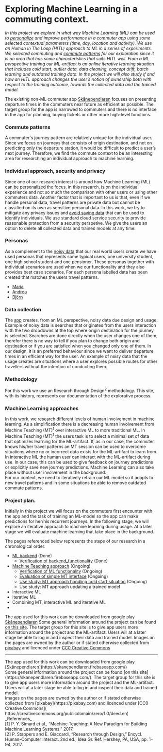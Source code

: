# Exploring Machine Learning in a commuting context.
*In this project we explore in what way Machine Learning (ML) can be used to [personalize](#individual-approach-security-and-privacy) and improve performance in a commuter app using some selected contextual parameters (time, day, location and activity). We use an Human In The Loop (HITL) approach to ML in a series of experiments. We selected commuting and [commute patterns](#Commute-patterns) for our exploration since it is an area that has some characteristics that suits HITL well. From a ML perspective training our ML-artifact is an online iterative learning situation that includes cold start, outlier data, data cleaning, concept drift, batch learning and outdated training data. In the project we will also study if and how an HITL approach changes the user’s notion of ownership both with respect to the training outcome, towards the collected data and the trained model.*

The existing non-ML commuter app [Skånependlaren](https://play.google.com/store/apps/details?id=se.k3larra.alvebuss&hl=sv) focuses on presenting departure times in the commuters near future as efficient as possible. The target group for the app is narrowed to commuters and there is no interface in the app for planning, buying tickets or other more high-level functions.

### Commute patterns
A commuter´s journey pattern are relatively unique for the individual user. Since we focus on journeys that consists of origin destination, and not on predicting only the departure station, it would be difficult to predict a user’s next journey. Therefore, we find the commute context to be an interesting area for researching an individual approach to machine learning.

### Individual approach, security and privacy
Since one of our research interest is around how Machine Learning (ML) can be personalized the focus, in this research, is on the individual experience and not so much the comparison with other users or using other commuters data. Another factor that is important to us is that, even if we handle personal data, travel patterns are private data but cannot be classified on its own as sensitive personal data. In this work, we try to mitigate any privacy issues and [avoid saving data](https://skanependlaren.firebaseapp.com) that can be used to identify individuals. We use standard cloud service security to provide reasonable protection from a security perspetive. We give the users an option to delete all collected data and trained models at any time.

### Personas
As a complement to the [noisy data](#Data-collection) that our real world users create we have used personas that represents some typical users, one university student, one high school student and one pensioner. These personas together with individual scenarios are used when we our functionality and they also provides best case scenarios. For each persona labelled data has been created that matches the users travel patterns.

* [Maria](personas/Maria.md)
* [Andrea](personas/Andrea.md)
* [Björn](personas/Bjorn.md)

### Data collection
The [app](https://skanependlaren.firebaseapp.com/) creates, from an ML perspective, noisy data due design and usage. Example of noisy data is searches that originates from the users interaction with the two dropdowns at the top where origin destination for the journey is selected. Searches are done directly when the user changes one of them, therefor there is no way to tell if you plan to change both origin and destination or if you are satisfied when you changed only one of them. In our design, it is an preferred behaviour since we want to deliver departure times in an efficient way for the user. An example of noisy data that the usage creates are situations where a user explores possible routes for other travellers without the intention of conducting them.

### Methodology
For this work we use an Research through Design<sup>2</sup> methodology. This site, with its history, represents our documentation of the explorative process.

### Machine Learning approaches
In this work, we research different levels of human involvement in machine learning. As a simplification there is a decreasing human involvement from Machine Teaching (MT)<sup>1</sup> over interactive ML to more traditional ML. In Machine Teaching (MT)<sup>1</sup> the users task is to select a minimal set of data that optimizes learning for the ML-artifact. If, as in our case, the commuter knows his/her travel patterns an MT session can be used to overcome situations where no or incorrect data exists for the ML-artifact to learn from. In interactive ML the human user can interact with the ML-artifact during use. In our case, this can be used to give feedback on journey predictions or explicitly save new journey predictions. Machine Learning can also take place without user involvement in the background.<br/>
For our context, we need to iteratively retrain our ML model so it adapts to new travel patterns and in some situations be able to remove outdated commute patterns.

### Project plan.
Initially in this project we will focus on the commuters first encounter with the app and the task of training an ML-model so the app can make predictions for her/his recurrent journeys. In the following stage, we will explore an iterative approach to machine learning during usage. At a later stage we will evaluate machine learning that take place in the background.

The pages referenced below represents the steps of our research in a chronological order:
* [ML backend](backend/backend.md) (Done)
  * [Verification of backend_functionality](backend/backend.md#Verification-of-backend-functionality) (Done)
* [Machine Teaching approach](#Initial-MT-research-approach) (Ongoing)
  * [Verification of ML functionality](#Verification_of_ML_functionality) (Ongoing)
  * [Evaluation of simple MT interface](#Evaluation_of_MT_interface) (Ongoing)
  * [Use study: MT approach handling cold start situation](#User_study_MT_approach_handling_cold_start_situation) (Ongoing)
  * Use study: MT approach updating a trained model
* Interactive ML
* Iterative ML
* Combining MT, interactive ML and iterative ML
*
The app used for this work can be downloaded from google play [Skånependlaren](https://skanependlaren.firebaseapp.com/)
Some general information around the project can be found [on this site](https://skanependlaren.firebaseapp.com/). The target group for this site is to give app users more information around the project and the ML-artifact. Users will at a later stage be able to log in and inspect their data and trained model.
Images on the pages are owned by the author or if stated otherwise collected from [pixabay](https://pixabay.com) and licenced under [CC0 Creative Commons]( https://creativecommons.org/publicdomain/zero/1.0/deed.en)

<hr>
The app used for this work can be downloaded from google play [Skånependlaren](https://skanependlaren.firebaseapp.com/) <br>
Some general information around the project can be found [on this site](https://skanependlaren.firebaseapp.com/). The target group for this site is to give app users more information around the project and the ML-artifact. Users will at a later stage be able to log in and inspect their data and trained model.<br>
Images on the pages are owned by the author or if stated otherwise collected from [pixabay](https://pixabay.com) and licenced under [CC0 Creative Commons]( https://creativecommons.org/publicdomain/zero/1.0/deed.en)<br>
_References_<br>
[1] P. Y. Simard et al., “Machine Teaching: A New Paradigm for Building Machine Learning Systems,” 2017.<br>
[2] P. Stappers and E. Giaccardi, “Research through Design,” Encycl. Human-Computer Interact. 2nd ed.; Idea Gr. Ref. Hershey, PA, USA, pp. 1–94, 2017.

